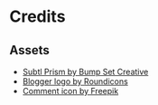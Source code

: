 # Credits

## Assets

- [Subtl Prism by ](https://www.svgbackgrounds.com/#subtle-prism) [Bump Set Creative](https://bumpsetcreative.com)
- [Blogger logo by ](https://www.flaticon.com/free-icon/blogger_254385?term=blog&page=1&position=11&related_item_id=254385)[Roundicons](https://roundicons.com)
- [Comment icon by ](https://www.flaticon.com/free-icon/message_1450338?term=comment&page=1&position=7&related_item_id=1450338)[Freepik](https://freepik.com)

